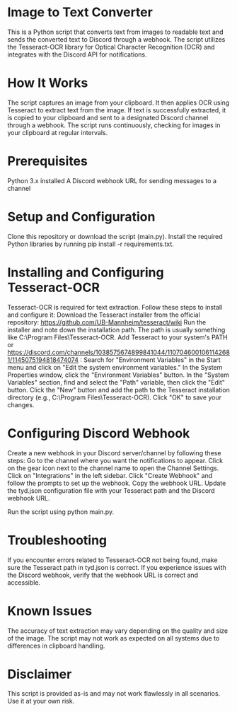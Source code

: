 # Image to Text Converter
This is a Python script that converts text from images to readable text and sends the converted text to Discord through a webhook. The script utilizes the Tesseract-OCR library for Optical Character Recognition (OCR) and integrates with the Discord API for notifications.

# How It Works
The script captures an image from your clipboard.
It then applies OCR using Tesseract to extract text from the image.
If text is successfully extracted, it is copied to your clipboard and sent to a designated Discord channel through a webhook.
The script runs continuously, checking for images in your clipboard at regular intervals.
# Prerequisites
Python 3.x installed
A Discord webhook URL for sending messages to a channel
# Setup and Configuration
Clone this repository or download the script (main.py).
Install the required Python libraries by running pip install -r requirements.txt.
# Installing and Configuring Tesseract-OCR
Tesseract-OCR is required for text extraction. Follow these steps to install and configure it:
Download the Tesseract installer from the official repository: https://github.com/UB-Mannheim/tesseract/wiki
Run the installer and note down the installation path. The path is usually something like C:\Program Files\Tesseract-OCR.
Add Tesseract to your system's PATH or  https://discord.com/channels/1038575674899841044/1107046001061142681/1145075194818474074 :
Search for "Environment Variables" in the Start menu and click on "Edit the system environment variables."
In the System Properties window, click the "Environment Variables" button.
In the "System Variables" section, find and select the "Path" variable, then click the "Edit" button.
Click the "New" button and add the path to the Tesseract installation directory (e.g., C:\Program Files\Tesseract-OCR).
Click "OK" to save your changes.
# Configuring Discord Webhook
Create a new webhook in your Discord server/channel by following these steps:
Go to the channel where you want the notifications to appear.
Click on the gear icon next to the channel name to open the Channel Settings.
Click on "Integrations" in the left sidebar.
Click "Create Webhook" and follow the prompts to set up the webhook.
Copy the webhook URL.
Update the tyd.json configuration file with your Tesseract path and the Discord webhook URL.

Run the script using python main.py.

# Troubleshooting
If you encounter errors related to Tesseract-OCR not being found, make sure the Tesseract path in tyd.json is correct.
If you experience issues with the Discord webhook, verify that the webhook URL is correct and accessible.
# Known Issues
The accuracy of text extraction may vary depending on the quality and size of the image.
The script may not work as expected on all systems due to differences in clipboard handling.
# Disclaimer
This script is provided as-is and may not work flawlessly in all scenarios. Use it at your own risk.

